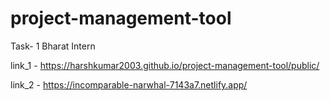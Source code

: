 # project-management-tool
Task- 1 Bharat Intern


link_1 - https://harshkumar2003.github.io/project-management-tool/public/

link_2 - https://incomparable-narwhal-7143a7.netlify.app/
